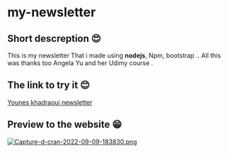# my-newsletter
## Short descreption 😍
This is my newsletter That i made using **nodejs**, Npm, bootstrap .. All this was thanks too Angela Yu and her Udimy course .
## The link to try it 😊
[Younes khadraoui newsletter](https://younes-newsletter5.cyclic.app/)
## Preview to the website 😁
[![Capture-d-cran-2022-09-09-183830.png](https://i.postimg.cc/5yY5pFjB/Capture-d-cran-2022-09-09-183830.png)](https://postimg.cc/n9xQhr4r)
